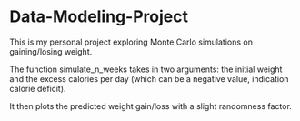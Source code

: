 # Data-Modeling-Project
This is my personal project exploring Monte Carlo simulations on gaining/losing weight.


The function simulate_n_weeks takes in two arguments: the initial weight and the excess calories per day (which can be a negative value, indication calorie deficit).

It then plots the predicted weight gain/loss with a slight randomness factor. 
